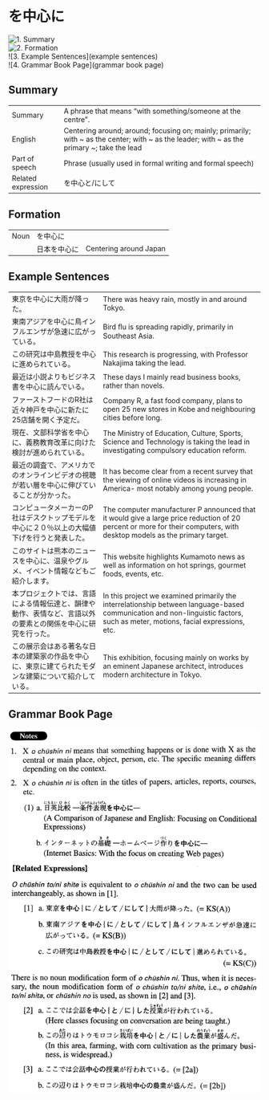 # を中心に

![1. Summary](summary)<br>
![2. Formation](formation)<br>
![3. Example Sentences](example sentences)<br>
![4. Grammar Book Page](grammar book page)<br>


## Summary

<table><tr>   <td>Summary</td>   <td>A phrase that means “with something/someone at the centre”.</td></tr><tr>   <td>English</td>   <td>Centering around; around; focusing on; mainly; primarily; with ~ as the center; with ~ as the leader; with ~ as the primary ~; take the lead</td></tr><tr>   <td>Part of speech</td>   <td>Phrase (usually used in formal writing and formal speech)</td></tr><tr>   <td>Related expression</td>   <td>を中心と/にして</td></tr></table>

## Formation

<table class="table"><tbody><tr class="tr head"><td class="td"><span class="bold">Noun</span></td><td class="td"><span class="concept">を中心に</span></td><td class="td"></td></tr><tr class="tr"><td class="td"></td><td class="td"><span>日本</span><span class="concept">を中心に</span></td><td class="td"><span>Centering around Japan</span></td></tr></tbody></table>

## Example Sentences

<table><tr>   <td>東京を中心に大雨が降った。</td>   <td>There was heavy rain, mostly in and around Tokyo.</td></tr><tr>   <td>東南アジアを中心に鳥インフルエンザが急速に広がっている。</td>   <td>Bird ﬂu is spreading rapidly, primarily in Southeast Asia.</td></tr><tr>   <td>この研究は中島教授を中心に進められている。</td>   <td>This research is progressing, with Professor Nakajima taking the lead.</td></tr><tr>   <td>最近は小説よりもビジネス書を中心に読んでいる。</td>   <td>These days I mainly read business books, rather than novels.</td></tr><tr>   <td>ファーストフードのR社は近々神戸を中心に新たに25店舗を開く予定だ。</td>   <td>Company R, a fast food company, plans to open 25 new stores in Kobe and neighbouring cities before long.</td></tr><tr>   <td>現在、文部科学省を中心に、義務教育改革に向けた検討が進められている。</td>   <td>The Ministry of Education, Culture, Sports, Science and Technology is taking the lead in investigating compulsory education reform.</td></tr><tr>   <td>最近の調査で、アメリカでのオンラインビデオの視聴が若い層を中心に伸びていることが分かった。</td>   <td>It has become clear from a recent survey that the viewing of online videos is increasing in America- most notably among young people.</td></tr><tr>   <td>コンピュータメーカーのP社はデスクトップモデルを中心に２０％以上の大幅値下げを行うと発表した。</td>   <td>The computer manufacturer P announced that it would give a large price reduction of 20 percent or more for their computers, with desktop models as the primary target.</td></tr><tr>   <td>このサイトは熊本のニュースを中心に、温泉やグルメ、イベント情報などもご紹介します。</td>   <td>This website highlights Kumamoto news as well as information on hot springs, gourmet foods, events, etc.</td></tr><tr>   <td>本プロジェクトでは、言語による情報伝達と、韻律や動作、表情など、言語以外の要素との関係を中心に研究を行った。</td>   <td>In this project we examined primarily the interrelationship between language-based communication and non-linguistic factors, such as meter, motions, facial expressions, etc.</td></tr><tr>   <td>この展示会はある著名な日本の建築家の作品を中心に、東京に建てられたモダンな建築について紹介している。</td>   <td>This exhibition, focusing mainly on works by an eminent Japanese architect, introduces modern architecture in Tokyo.</td></tr></table>

## Grammar Book Page

![](../img/Advancedを中心に.png)

